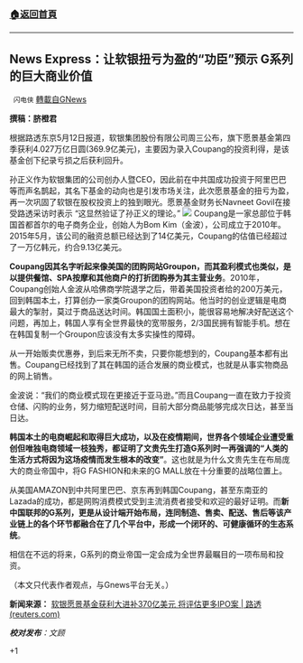 ###  [:house:返回首頁](https://github.com/ourhimalayas/txt)
---

## News Express：让软银扭亏为盈的“功臣”预示 G系列的巨大商业价值
` 闪电侠` [轉載自GNews](https://gnews.org/zh-hans/1234045/)

**撰稿：脐橙君**

根据路透东京5月12日报道，软银集团股份有限公司周三公布，旗下愿景基金第四季获利4.027万亿日圆(369.9亿美元)，主要因为录入Coupang的投资利得，是该基金创下纪录亏损之后获利回升。

孙正义作为软银集团的公司创办人暨CEO，因此前在中共国成功投资于阿里巴巴等而声名鹊起，其名下基金的动向也是引发市场关注，此次愿景基金的扭亏为盈，再一次巩固了软银在股权投资上的独到眼光。愿景基金财务长Navneet Govil在接受路透采访时表示 “这显然验证了孙正义的理论。”
![]()![](https://gnews-media-offload.s3.amazonaws.com/wp-content/uploads/2021/05/12193257/31-1.jpg)
Coupang是一家总部位于韩国首都首尔的电子商务企业，创始人为Bom Kim（金波），公司成立于2010年。2015年5月，该公司的融资总额已经达到了14亿美元，Coupang的估值已经超过了一万亿韩元，约合9.13亿美元。

**Coupang因其名字听起来像美国的团购网站Groupon，而其盈利模式也类似，是以提供餐馆、SPA按摩和其他商户的打折团购券为其主营业务**。2010年，Coupang创始人金波从哈佛商学院退学之后，带着美国投资者给的200万美元，回到韩国本土，打算创办一家类Groupon的团购网站。他当时的创业逻辑是电商最大的掣肘，莫过于商品送达时间。韩国国土面积小，能很容易地解决好配送这个问题，再加上，韩国人享有全世界最快的宽带服务，2/3国民拥有智能手机。想在在韩国复制一个Groupon应该没有太多实操性的障碍。

从一开始贩卖优惠券，到后来无所不卖，只要你能想到的，Coupang基本都有出售。Coupang已经找到了其在韩国的适合发展的商业模式，也就是从事实物商品的网上销售。

金波说：“我们的商业模式现在更接近于亚马逊。”而且Coupang一直在致力于投资仓储、闪购的业务，努力缩短配送时间，目前大部分商品能够完成次日达，甚至当日达。

**韩国本土的电商崛起和取得巨大成功，以及在疫情期间，世界各个领域企业遭受重创但唯独电商领域一枝独秀，都证明了文贵先生打造G系列时一再强调的“人类的生活方式将因为这场疫情而发生根本的改变”**。这也就是为什么文贵先生在布局庞大的商业帝国中，将G FASHION和未来的G MALL放在十分重要的战略位置上。

从美国AMAZON到中共阿里巴巴、京东再到韩国Coupang，甚至东南亚的Lazada的成功，都是网购消费模式受到主流消费者接受和欢迎的最好证明。而**新中国联邦的G系列，更是从设计端开始布局，连同制造、售卖、配送、售后等该产业链上的各个环节都融合在了几个平台中，形成一个闭环的、可健康循环的生态系统**。

相信在不远的将来，G系列的商业帝国一定会成为全世界最瞩目的一项布局和投资。

（本文只代表作者观点，与Gnews平台无关。）

**新闻来源：**
[软银愿景基金获利大进补370亿美元 将评估更多IPO案 | 路透 (reuters.com)](https://cn.reuters.com/article/softbank-vision-fund-profit-ipo-idCNKBS2CT133?il=0)

***校对发布**：文顾*

+1
